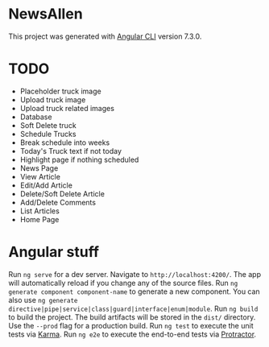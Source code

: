 # NewsAllen

This project was generated with [Angular CLI](https://github.com/angular/angular-cli) version 7.3.0.

# TODO

- Placeholder truck image
- Upload truck image
- Upload truck related images
- Database
- Soft Delete truck
- Schedule Trucks
- Break schedule into weeks
- Today's Truck text if not today
- Highlight page if nothing scheduled
- News Page
- View Article
- Edit/Add Article
- Delete/Soft Delete Article
- Add/Delete Comments
- List Articles
- Home Page

# Angular stuff

Run `ng serve` for a dev server. Navigate to `http://localhost:4200/`. The app will automatically reload if you change any of the source files.
Run `ng generate component component-name` to generate a new component. You can also use `ng generate directive|pipe|service|class|guard|interface|enum|module`.
Run `ng build` to build the project. The build artifacts will be stored in the `dist/` directory. Use the `--prod` flag for a production build.
Run `ng test` to execute the unit tests via [Karma](https://karma-runner.github.io).
Run `ng e2e` to execute the end-to-end tests via [Protractor](http://www.protractortest.org/).
